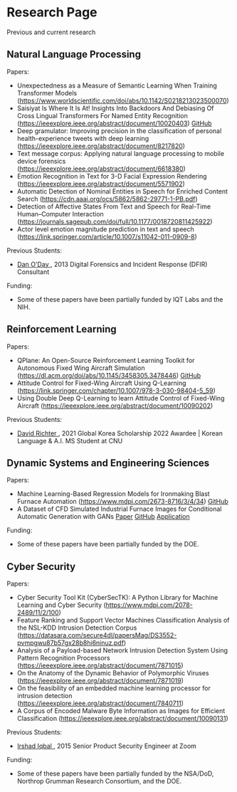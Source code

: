 # Research Page

Previous and current research 

## Natural Language Processing

Papers:

* Unexpectedness as a Measure of Semantic Learning When Training Transformer Models (https://www.worldscientific.com/doi/abs/10.1142/S0218213023500070)
* Saisiyat Is Where It Is At! Insights Into Backdoors And Debiasing Of Cross Lingual Transformers For Named Entity Recognition (https://ieeexplore.ieee.org/abstract/document/10020403)
  [GitHub](https://github.com/rcalix1/SaisiyatPreexistingBackdoors)
* Deep gramulator: Improving precision in the classification of personal health-experience tweets with deep learning (https://ieeexplore.ieee.org/abstract/document/8217820)
* Text message corpus: Applying natural language processing to mobile device forensics (https://ieeexplore.ieee.org/abstract/document/6618380)
* Emotion Recognition in Text for 3-D Facial Expression Rendering (https://ieeexplore.ieee.org/abstract/document/5571902)
* Automatic Detection of Nominal Entities in Speech for Enriched Content Search (https://cdn.aaai.org/ocs/5862/5862-29771-1-PB.pdf)
* Detection of Affective States From Text and Speech for Real-Time Human–Computer Interaction (https://journals.sagepub.com/doi/full/10.1177/0018720811425922)
* Actor level emotion magnitude prediction in text and speech (https://link.springer.com/article/10.1007/s11042-011-0909-8)

Previous Students: 

* <a href="https://www.linkedin.com/in/danieloday/"> Dan O'Day  </a>, 2013 
Digital Forensics and Incident Response (DFIR) Consultant  </br>

Funding: 

* Some of these papers have been partially funded by IQT Labs and the NIH.

	
## Reinforcement Learning

Papers:

* QPlane: An Open-Source Reinforcement Learning Toolkit for Autonomous Fixed Wing Aircraft Simulation (https://dl.acm.org/doi/abs/10.1145/3458305.3478446)
  [GitHub](https://github.com/rcalix1/Deep-learning-ML-and-tensorflow/tree/master/ReinforcementLearning/DeepQAP/DeepQAP2.0)
* Attitude Control for Fixed-Wing Aircraft Using Q-Learning (https://link.springer.com/chapter/10.1007/978-3-030-98404-5_59)
* Using Double Deep Q-Learning to learn Attitude Control of Fixed-Wing Aircraft (https://ieeexplore.ieee.org/abstract/document/10090202)

Previous Students: 

* <a href="https://www.linkedin.com/in/david-richter-0b4312200/"> David Richter   </a>, 2021 
 Global Korea Scholarship 2022 Awardee | Korean Language & A.I. MS Student at CNU </br>

  

## Dynamic Systems and Engineering Sciences

Papers:

* Machine Learning-Based Regression Models for Ironmaking Blast Furnace Automation (https://www.mdpi.com/2673-8716/3/4/34)
  [GitHub](https://github.com/rcalix1/ProbabilityDensityFunctionsFromNeuralNets/tree/main/experiments/2023/august2023)
* A Dataset of CFD Simulated Industrial Furnace Images for Conditional Automatic Generation with GANs
  [Paper](https://link.springer.com/chapter/10.1007/978-3-031-50349-8_66)
  [GitHub](https://github.com/rcalix1/ProbabilityDensityFunctionsFromNeuralNets/tree/main/experiments/2023/july2023/GANs/PyScriptExamples/example3)
  [Application](https://rcalix1.github.io/ProbabilityDensityFunctionsFromNeuralNets/experiments/2023/july2023/GANs/PyScriptExamples/example3/index.html)

Funding: 

* Some of these papers have been partially funded by the DOE.

## Cyber Security

Papers:

* Cyber Security Tool Kit (CyberSecTK): A Python Library for Machine Learning and Cyber Security (https://www.mdpi.com/2078-2489/11/2/100)
* Feature Ranking and Support Vector Machines Classification Analysis of the NSL-KDD Intrusion Detection Corpus (https://datasara.com/secure4dl/papersMag/DS3552-pvmpgwu87b57gx28b8hi6ninuz.pdf)
* Analysis of a Payload-based Network Intrusion Detection System Using Pattern Recognition Processors (https://ieeexplore.ieee.org/abstract/document/7871015)
* On the Anatomy of the Dynamic Behavior of Polymorphic Viruses (https://ieeexplore.ieee.org/abstract/document/7871019)
* On the feasibility of an embedded machine learning processor for intrusion detection (https://ieeexplore.ieee.org/abstract/document/7840711)
* A Corpus of Encoded Malware Byte Information as Images for Efficient Classification (https://ieeexplore.ieee.org/abstract/document/10090131)

Previous Students: 

* <a href="https://www.linkedin.com/in/miirshad/"> Irshad Iqbal   </a>, 2015 
  Senior Product Security Engineer at Zoom </br>

Funding: 

* Some of these papers have been partially funded by the NSA/DoD, Northrop Grumman Research Consortium, and the DOE.
  



